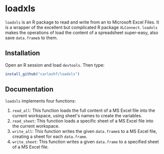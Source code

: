 # loadxls

`loadxls` is an R package to read and write from an to Microsoft Excel Files. It is a wrapper of the excellent but complicated R package `XLConnect`. `loadxls` makes the operations of load the content of a spreadsheet super-easy, also save `data.frame`s to them.

## Installation

Open an R session and load `devtools`. Then type:

```R
install_github("carleshf/loadxls")
```

## Documentation

`loadxls` implements four functions:

 1. `read_all`: This function loads the full content of a MS Excel file into the current workspace, using sheet's names to create the variables.
 2. `read_sheet`: This function loads a specific sheet of a MS Excel file into the current workspace.
 3. `write_all`: This function writes the given `data.frame`s to a MS Excel file, creating a sheet for each `data.frame`.
 4. `write_sheet`: This function writes a given `data.frame` to a specified sheet of a MS Excel file.
